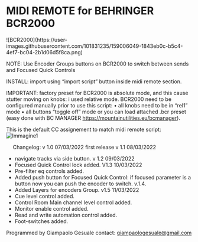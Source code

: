 <h1>MIDI REMOTE for BEHRINGER BCR2000</h1>
![BCR2000](https://user-images.githubusercontent.com/101831235/159006049-1843eb0c-b5c4-4ef7-bc04-2b1d06d5f8ca.png)

NOTE: Use Encoder Groups buttons on BCR2000 to switch between sends and Focused Quick Controls

INSTALL: import using “import script” button inside midi remote section.

IMPORTANT: factory preset for BCR2000 is absolute mode, and this cause stutter moving on knobs: i used relative mode. 
BCR2000 need to be configured manually prior to use this script:
•	all knobs need to be in “rel1” mode
•	all buttons “toggle off” mode
or you can load attached .bcr preset (easy done with BC MANAGER https://mountainutilities.eu/bcmanager).


This is the default CC assignement to match midi remote script:
![Immagine1](https://user-images.githubusercontent.com/101831235/159006077-9ba786d6-dd70-4328-be39-a26210b7813b.png)

 
Changelog:
v 1.0 07/03/2022 first release
v 1.1 08/03/2022
-	navigate tracks via side button.
v 1.2 09/03/2022
-	Focused Quick Control lock added.
V1.3 10/03/2022
-	Pre-filter eq controls added.
-	Added push button for Focused Quick Control: if focused parameter is a button now you can push the encoder to switch. 
v.1.4.
- 	Added Layers for encoders Group.
v1.5 11/03/2022
- 	Cue level control added.
- 	Control Room Main channel level control added.
- 	Monitor enable control added.
- 	Read and write automation control added.
-	Foot-switches added.





Programmed by Giampaolo Gesuale
contact: giampaologesuale@gmail.com
